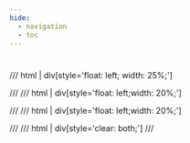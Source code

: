 ```yaml
---
hide:
  - navigation
  - toc
---
```

#
/// html | div[style='float: left; width: 25%;']
<!-- material/tags { include: [Containers] } -->
///
/// html | div[style='float: left;width: 20%;']
<!-- material/tags { include: [Network] } -->
///
/// html | div[style='float: left;width: 20%;']
<!-- material/tags { include: [Other] } -->
///
/// html | div[style='clear: both;']
///